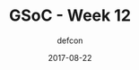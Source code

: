 ---
title: "GSoC - Week 12"
layout: post
date: 2017-08-22
mediumURL : https://medium.com/@DefCon_007/gsoc-week-12-bbcba64277f4
<!-- image: /assets/images/markdown.jpg -->
headerImage: false
tag:
- GSoC
- OpenMRS
category: blog
author: defcon
---